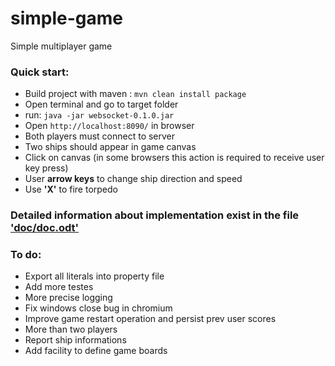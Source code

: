 # simple-game
Simple multiplayer game

<h3>Quick start:</h3>
    <ul>
    <li>Build project with maven : <code>mvn clean install package</code></li>
    <li>Open terminal and  go to target folder</li>
    <li>run: <code>java -jar websocket-0.1.0.jar</code></li>
    <li>Open <code>http://localhost:8090/</code> in browser</li>
    <li>Both players must connect to server</li>
    <li>Two ships should appear in game canvas</li>
    <li>Click on canvas (in some browsers this action is required to receive user key press)</li>
    <li>User <b>arrow keys</b> to change ship direction and speed</li>
    <li>Use <b>'X'</b> to fire torpedo</li>    
    </ul>      
    <h3>Detailed information about implementation exist in the file <a href="https://github.com/nasser-s/naval-war-game/blob/master/doc/doc.odt">'doc/doc.odt'</a></h3>
<h3>To do:</h3>
<ul>
<li>Export all literals into property file</li>
<li>Add more testes</li>
<li>More precise logging</li>
<li>Fix windows close bug in chromium</li>
<li>Improve game restart operation and persist prev user scores</li>
<li>More than two players</li>
<li>Report ship informations</li>
<li>Add facility to define game boards</li>
<ul> 
